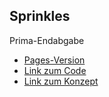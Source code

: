 ## Sprinkles
Prima-Endabgabe

- [Pages-Version](https://rina14.github.io/Prima_Sprinkles/)
- [Link zum Code](link)
- [Link zum Konzept](inks)